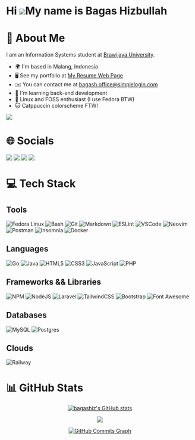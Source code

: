 Hi ![](https://user-images.githubusercontent.com/18350557/176309783-0785949b-9127-417c-8b55-ab5a4333674e.gif)My name is Bagas Hizbullah
===

# 💫 About Me

I am an Information Systems student at [Brawijaya University](https://ub.ac.id).

*   🌍  I'm based in Malang, Indonesia
*   🖥️  See my portfolio at [My Resume Web Page](https://bagashiz.github.io)
*   ✉️  You can contact me at [bagash.office@simplelogin.com](mailto:bagash.office@simplelogin.com)
*   🧠  I'm learning back-end development
*   🐧  Linux and FOSS enthusiast (I use Fedora BTW)
*   🐱  Catppuccin colorscheme FTW!

<a href="https://www.github.com/bagashiz" target="_blank" rel="noreferrer"><img src="https://img.shields.io/github/followers/bagashiz?logo=github&style=for-the-badge&color=e5e5e5&labelColor=171717"/></a>

# 🌐 Socials

<p align="left">
<a href="https://www.gitlab.com/bagashiz" target="_blank" rel="noreferrer"><img src="https://img.shields.io/badge/GitLab-330F63?style=for-the-badge&logo=gitlab&logoColor=white" /></a>
<a href="https://www.linkedin.com/in/bagas-hizbullah" target="_blank" rel="noreferrer"><img src="https://img.shields.io/badge/LinkedIn-0077B5?style=for-the-badge&logo=linkedin&logoColor=white" /></a>
<a href="https://www.dev.to/bagashiz" target="_blank" rel="noreferrer"><img src="https://img.shields.io/badge/dev.to-0A0A0A?style=for-the-badge&logo=dev.to&logoColor=white" /></a>
<a href="https://www.mastodon.social/@Pak_Dengklek" target="_blank" rel="noreferrer"><img src="https://img.shields.io/badge/Mastodon-6364FF?style=for-the-badge&logo=Mastodon&logoColor=white" /></a>
</p>

# 💻 Tech Stack

## Tools

![Fedora Linux](https://img.shields.io/badge/Fedora-294172?style=for-the-badge&logo=fedora&logoColor=white) ![Bash](https://img.shields.io/badge/GNU%20Bash-4EAA25?style=for-the-badge&logo=GNU%20Bash&logoColor=white) ![Git](https://img.shields.io/badge/GIT-E44C30?style=for-the-badge&logo=git&logoColor=white) ![Markdown](https://img.shields.io/badge/markdown-%23000000.svg?style=for-the-badge&logo=markdown&logoColor=white) ![ESLint](https://img.shields.io/badge/eslint-3A33D1?style=for-the-badge&logo=eslint&logoColor=white) ![VSCode](https://img.shields.io/badge/VSCode-0078D4?style=for-the-badge&logo=visual%20studio%20code&logoColor=white) ![Neovim](https://img.shields.io/badge/NeoVim-%2357A143.svg?&style=for-the-badge&logo=neovim&logoColor=white) ![Postman](https://img.shields.io/badge/Postman-FF6C37?style=for-the-badge&logo=postman&logoColor=white) ![Insomnia](https://img.shields.io/badge/Insomnia-black?style=for-the-badge&logo=insomnia&logoColor=5849BE) ![Docker](https://img.shields.io/badge/docker-%230db7ed.svg?style=for-the-badge&logo=docker&logoColor=white)

## Languages

![Go](https://img.shields.io/badge/go-%2300ADD8.svg?style=for-the-badge&logo=go&logoColor=white) ![Java](https://img.shields.io/badge/java-%23ED8B00.svg?style=for-the-badge&logo=java&logoColor=white) ![HTML5](https://img.shields.io/badge/html5-%23E34F26.svg?style=for-the-badge&logo=html5&logoColor=white) ![CSS3](https://img.shields.io/badge/css3-%231572B6.svg?style=for-the-badge&logo=css3&logoColor=white) ![JavaScript](https://img.shields.io/badge/javascript-%23323330.svg?style=for-the-badge&logo=javascript&logoColor=%23F7DF1E) ![PHP](https://img.shields.io/badge/php-%23777BB4.svg?style=for-the-badge&logo=php&logoColor=white) 

## Frameworks && Libraries

![NPM](https://img.shields.io/badge/npm-CB3837?style=for-the-badge&logo=npm&logoColor=white) ![NodeJS](https://img.shields.io/badge/node.js-6DA55F?style=for-the-badge&logo=node.js&logoColor=white) ![Laravel](https://img.shields.io/badge/laravel-%23FF2D20.svg?style=for-the-badge&logo=laravel&logoColor=white) ![TailwindCSS](https://img.shields.io/badge/tailwindcss-%2338B2AC.svg?style=for-the-badge&logo=tailwind-css&logoColor=white) ![Bootstrap](https://img.shields.io/badge/bootstrap-%23563D7C.svg?style=for-the-badge&logo=bootstrap&logoColor=white) ![Font Awesome](https://img.shields.io/badge/Font_Awesome-339AF0?style=for-the-badge&logo=fontawesome&logoColor=white)

## Databases

![MySQL](https://img.shields.io/badge/mysql-%2300f.svg?style=for-the-badge&logo=mysql&logoColor=white) ![Postgres](https://img.shields.io/badge/postgres-%23316192.svg?style=for-the-badge&logo=postgresql&logoColor=white)

## Clouds
![Railway](https://img.shields.io/badge/Railway-131415?style=for-the-badge&logo=railway&logoColor=white)

# 📊 GitHub Stats

<div align="center">
<a href="http://www.github.com/bagashiz"><img src="https://github-readme-stats.vercel.app/api?username=bagashiz&bg_color=1e1e2e&text_color=cdd6f4&icon_color=89b4fa&title_color=89b4fa" alt="bagashiz's GitHub stats" /></a>

<a href="http://www.github.com/bagashiz"><img src="https://github-readme-streak-stats.herokuapp.com/?user=bagashiz&stroke=&background=1e1e2e&ring=89b4fa&fire=89b4fa&currStreakNum=cdd6f4&currStreakLabel=89b4fa&sideNums=cdd6f4&sideLabels=89b4fa&dates=cdd6f4" /></a>

<a href="http://www.github.com/bagashiz"><img src="https://github-readme-activity-graph.cyclic.app/graph?username=bagashiz&bg_color=1e1e2e&color=cdd6f4&line=89b4fa&point=cdd6f4&area_color=1e1e2e&area=true&custom_title=GitHub%20Commits%20Graph" alt="GitHub Commits Graph" /></a>
</div>
